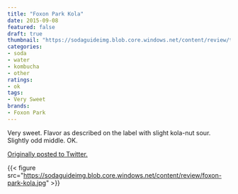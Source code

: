 ```yaml
---
title: "Foxon Park Kola"
date: 2015-09-08
featured: false
draft: true
thumbnail: "https://sodaguideimg.blob.core.windows.net/content/review/thumbs/foxon-park-kola.jpg"
categories:
- soda
- water
- kombucha
- other
ratings:
- ok
tags:
- Very Sweet
brands:
- Foxon Park
---
```


Very sweet. Flavor as described on the label with slight kola-nut sour. Slightly odd middle. OK.

[Originally posted to Twitter.](https://twitter.com/Cavorter/status/641304609407959040)

{{< figure src="https://sodaguideimg.blob.core.windows.net/content/review/foxon-park-kola.jpg" >}}

